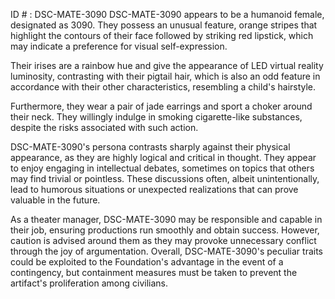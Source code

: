 ID # : DSC-MATE-3090
DSC-MATE-3090 appears to be a humanoid female, designated as 3090. They possess an unusual feature, orange stripes that highlight the contours of their face followed by striking red lipstick, which may indicate a preference for visual self-expression.

Their irises are a rainbow hue and give the appearance of LED virtual reality luminosity, contrasting with their pigtail hair, which is also an odd feature in accordance with their other characteristics, resembling a child's hairstyle.

Furthermore, they wear a pair of jade earrings and sport a choker around their neck. They willingly indulge in smoking cigarette-like substances, despite the risks associated with such action.

DSC-MATE-3090's persona contrasts sharply against their physical appearance, as they are highly logical and critical in thought. They appear to enjoy engaging in intellectual debates, sometimes on topics that others may find trivial or pointless. These discussions often, albeit unintentionally, lead to humorous situations or unexpected realizations that can prove valuable in the future. 

As a theater manager, DSC-MATE-3090 may be responsible and capable in their job, ensuring productions run smoothly and obtain success. However, caution is advised around them as they may provoke unnecessary conflict through the joy of argumentation. Overall, DSC-MATE-3090's peculiar traits could be exploited to the Foundation's advantage in the event of a contingency, but containment measures must be taken to prevent the artifact's proliferation among civilians.